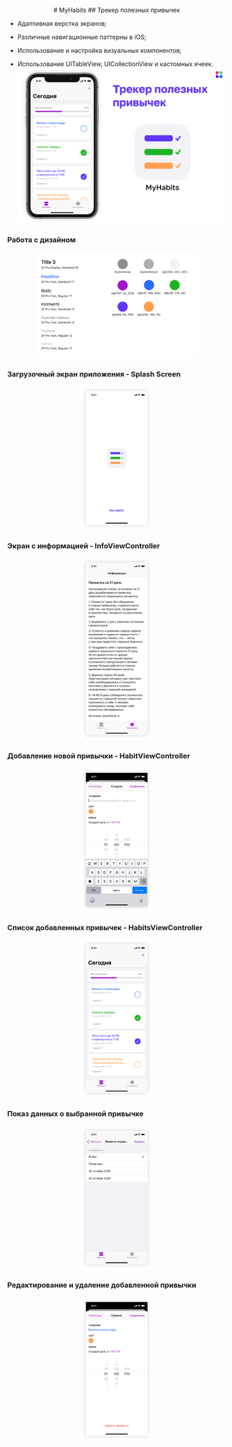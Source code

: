 

  <p align="center" width="100%">
  # MyHabits
## Трекер полезных привычек

- Адаптивная верстка экранов;

- Различные навигационные паттерны в iOS;

- Использование и настройка визуальных компонентов;

- Использование UITableView, UICollectionView и кастомных ячеек.
    <img width=" на 75%" src="./Design/promo.png"> 
  </p>
  
### Работа с дизайном

<p align="center" width="100%">
  <img width="75%" src="./Design/UIKit.png"> 
</p>

### Загрузочный экран приложения - Splash Screen

<p align="center" width="100%">
  <img width="33%" src="./Design/SplashScreen/SplashScreen.png"> 
</p>

### Экран с информацией - InfoViewController

   <p align="center" width="100%">
     <img width="33%" src="./Design/Info/Info.png"> 
   </p>
   
### Добавление новой привычки - HabitViewController

   <p align="center" width="100%">
     <img width="33%" src="./Design/Habit/Создание/Habit_create.png"> 
   </p>

### Список добавленных привычек - HabitsViewController

  <p align="center" width="100%">
    <img width="33%" src="./Design/Habits/Habits.png"> 
  </p>
  
### Показ данных о выбранной привычке

   <p align="center" width="100%">
     <img width="33%" src="./Design/HabitDetails/HabitDetails.png"> 
   </p>

### Редактирование и удаление добавленной привычки

   <p align="center" width="100%">
     <img width="33%" src="./Design/Habit/Редактирование/Habit_edit.png"> 
   </p>
